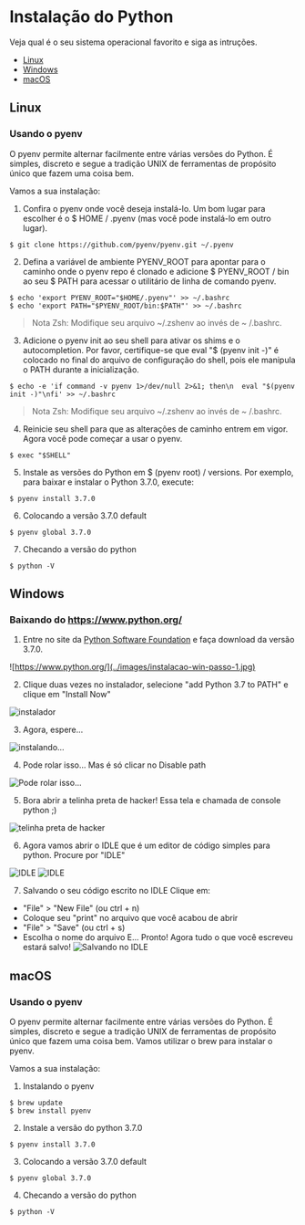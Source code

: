 # Instalação do Python

Veja qual é o seu sistema operacional favorito e siga as intruções.
- [Linux](#linux)
- [Windows](#windows)
- [macOS](#macos)

## Linux

### Usando o pyenv
O pyenv permite alternar facilmente entre várias versões do Python. É simples, discreto e segue a tradição UNIX de ferramentas de propósito único que fazem uma coisa bem.

Vamos a sua instalação:

1. Confira o pyenv onde você deseja instalá-lo. Um bom lugar para escolher é o $ HOME / .pyenv (mas você pode instalá-lo em outro lugar).
```
$ git clone https://github.com/pyenv/pyenv.git ~/.pyenv
```
2. Defina a variável de ambiente PYENV_ROOT para apontar para o caminho onde o pyenv repo é clonado e adicione $ PYENV_ROOT / bin ao seu $ PATH para acessar o utilitário de linha de comando pyenv.
```
$ echo 'export PYENV_ROOT="$HOME/.pyenv"' >> ~/.bashrc
$ echo 'export PATH="$PYENV_ROOT/bin:$PATH"' >> ~/.bashrc
```
> Nota Zsh: Modifique seu arquivo ~/.zshenv ao invés de ~ /.bashrc.
3. Adicione o pyenv init ao seu shell para ativar os shims e o autocompletion. Por favor, certifique-se que eval "$ (pyenv init -)" é colocado no final do arquivo de configuração do shell, pois ele manipula o PATH durante a inicialização.
```
$ echo -e 'if command -v pyenv 1>/dev/null 2>&1; then\n  eval "$(pyenv init -)"\nfi' >> ~/.bashrc
```
> Nota Zsh: Modifique seu arquivo ~/.zshenv ao invés de ~ /.bashrc.
4. Reinicie seu shell para que as alterações de caminho entrem em vigor. Agora você pode começar a usar o pyenv.
```
$ exec "$SHELL"
```
5. Instale as versões do Python em $ (pyenv root) / versions. Por exemplo, para baixar e instalar o Python 3.7.0, execute:
```
$ pyenv install 3.7.0
```
6. Colocando a versão 3.7.0 default
```
$ pyenv global 3.7.0
```
7. Checando a versão do python
```
$ python -V
```

## Windows

### Baixando do https://www.python.org/
1. Entre no site da [Python Software Foundation](https://www.python.org/) e faça download da versão 3.7.0.

![https://www.python.org/](../images/instalacao-win-passo-1.jpg)

2. Clique duas vezes no instalador, selecione "add Python 3.7 to PATH" e clique em "Install Now"

![instalador](../images/instalacao-win-passo-2.jpg)

3. Agora, espere...

![instalando...](../images/instalacao-win-passo-3.jpg)

4. Pode rolar isso... Mas é só clicar no Disable path

![Pode rolar isso...](../images/instalacao-win-passo-4.jpg)

5. Bora abrir a telinha preta de hacker! Essa tela e chamada de console python ;)

![telinha preta de hacker](../images/instalacao-win-passo-5.jpg)

6. Agora vamos abrir o IDLE que é um editor de código simples para python. Procure por "IDLE"

![IDLE](../images/instalacao-win-passo-6.1.jpg)
![IDLE](../images/instalacao-win-passo-6.2.jpg)

7. Salvando o seu código escrito no IDLE Clique em:
- "File" > "New File" (ou ctrl + n)
- Coloque seu "print" no arquivo que você acabou de abrir
- "File" > "Save" (ou ctrl + s)
- Escolha o nome do arquivo
E... Pronto! Agora tudo o que você escreveu estará salvo!
![Salvando no IDLE](../images/instalacao-win-passo-7.jpg)

## macOS

### Usando o pyenv
O pyenv permite alternar facilmente entre várias versões do Python. É simples, discreto e segue a tradição UNIX de ferramentas de propósito único que fazem uma coisa bem. Vamos utilizar o brew para instalar o pyenv.

Vamos a sua instalação:

1. Instalando o pyenv
```
$ brew update
$ brew install pyenv
```
2. Instale a versão do python 3.7.0
```
$ pyenv install 3.7.0
```
3. Colocando a versão 3.7.0 default
```
$ pyenv global 3.7.0
```
4. Checando a versão do python
```
$ python -V
```